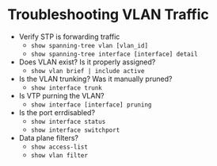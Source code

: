 # Troubleshooting VLAN Traffic

- Verify STP is forwarding traffic
  - `show spanning-tree vlan [vlan_id]`
  - `show spanning-tree interface [interface] detail`
- Does VLAN exist? Is it properly assigned?
  - `show vlan brief | include active`
- Is the VLAN trunking? Was it manually pruned?
  - `show interface trunk`
- Is  VTP purning the VLAN?
  - `show interface [interface] pruning`
- Is the port errdisabled?
  - `show interface status`
  - `show interface switchport`
- Data plane filters?
  - `show access-list`
  - `show vlan filter`
  

